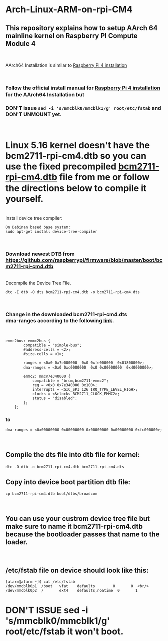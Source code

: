 # Arch-Linux-ARM-on-rpi-CM4
## This repository explains how to setup AArch 64 mainline kernel on Raspberry PI Compute Module 4

 </br>

AArch64 Installation is similar to [Raspberry Pi 4 installation](https://archlinuxarm.org/platforms/armv8/broadcom/raspberry-pi-4)

</br>

### Follow the official install manual for [Raspberry Pi 4 installation](https://archlinuxarm.org/platforms/armv8/broadcom/raspberry-pi-4) for the AArch64 Installation but
### **DON'T issue `sed -i 's/mmcblk0/mmcblk1/g' root/etc/fstab`** and DON'T UNMOUNT yet.

</br>

# Linux 5.16 kernel doesn't have the bcm2711-rpi-cm4.dtb so you can use the fixed precompiled [bcm2711-rpi-cm4.dtb](https://github.com/ivan95603/Arch-Linux-ARM-on-rpi-CM4/blob/main/predone/bcm2711-rpi-cm4.dtb) file from me or follow the directions below to compile it yourself.


</br>
    Install device tree compiler:

    On Debinan based base system:
    sudo apt-get install device-tree-compiler

</br>

### Download newest DTB from https://github.com/raspberrypi/firmware/blob/master/boot/bcm2711-rpi-cm4.dtb

 </br>
    Decompile the Device Tree File.
 </br>

    dtc -I dtb -O dts bcm2711-rpi-cm4.dtb -o bcm2711-rpi-cm4.dts 
</br>

### Change in the downloaded bcm2711-rpi-cm4.dts </br> **dma-ranges** according to the following [link](https://forums.raspberrypi.com/viewtopic.php?t=314845).

</br>

    emmc2bus: emmc2bus {
            compatible = "simple-bus";
            #address-cells = <2>;
            #size-cells = <1>;

            ranges = <0x0 0x7e000000  0x0 0xfe000000  0x01800000>;
            dma-ranges = <0x0 0xc0000000  0x0 0x00000000  0x40000000>;

            emmc2: mmc@7e340000 {
                compatible = "brcm,bcm2711-emmc2";
                reg = <0x0 0x7e340000 0x100>;
                interrupts = <GIC_SPI 126 IRQ_TYPE_LEVEL_HIGH>;
                clocks = <&clocks BCM2711_CLOCK_EMMC2>;
                status = "disabled";
            };
        };

### to


    dma-ranges = <0x00000000 0x00000000 0x00000000 0x00000000 0xfc000000>;
</br>

## Compile the dts file into dtb file for kernel:

    dtc -O dtb -o bcm2711-rpi-cm4.dtb bcm2711-rpi-cm4.dts

## Copy into device boot partition dtb file:

    cp bcm2711-rpi-cm4.dtb boot/dtbs/broadcom

</br>

## You can use your custrom device tree file but make sure to name it bcm2711-rpi-cm4.dtb because the bootloader passes that name to the loader.

</br>

## /etc/fstab file on device should look like this:

    [alarm@alarm ~]$ cat /etc/fstab 
    /dev/mmcblk0p1  /boot   vfat    defaults        0       0  <br/>
    /dev/mmcblk0p2  /       ext4    defaults,noatime  0       1


# **DON'T ISSUE** sed -i 's/mmcblk0/mmcblk1/g' root/etc/fstab it won't boot.
